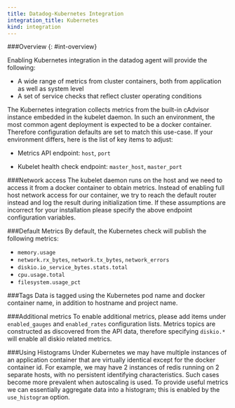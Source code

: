 ```yaml
---
title: Datadog-Kubernetes Integration
integration_title: Kubernetes
kind: integration
---
```


###Overview
{: #int-overview}

Enabling Kubernetes integration in the datadog agent will provide the following:

* A wide range of metrics from cluster containers, both from application as well as system level
* A set of service checks that reflect cluster operating conditions

The Kubernetes integration collects metrics from the built-in cAdvisor instance embedded in the kubelet daemon. In such an environment, the most common agent deployment is expected to be a docker container. Therefore configuration defaults are set to match this use-case. If your environment differs, here is the list of key items to adjust:

* Metrics API endpoint: `host`, `port`

* Kubelet health check endpoint: `master_host`, `master_port`

###Network access
The kubelet daemon runs on the host and we need to access it from a docker container to obtain metrics. Instead of enabling full host network access for our container, we try to reach the default router instead and log the result during initialization time. If these assumptions are incorrect for your installation please specify the above endpoint configuration variables.

###Default Metrics
By default, the Kubernetes check will publish the following metrics:

* `memory.usage`
* `network.rx_bytes`, `network.tx_bytes`, `network_errors`
* `diskio.io_service_bytes.stats.total`
* `cpu.usage.total`
* `filesystem.usage_pct`

###Tags
Data is tagged using the Kubernetes pod name and docker container name, in addition to hostname and project name.

###Additional metrics
To enable additional metrics, please add items under `enabled_gauges` and `enabled_rates` configuration lists. Metrics topics are constructed as discovered from the API data, therefore specifying `diskio.*` will enable all diskio related metrics.

###Using Histograms
Under Kubernetes we may have multiple instances of an application container that are virtually identical except for the docker container id. For example, we may have 2 instances of redis running on 2 separate hosts, with no persistent identifying characteristics. Such cases become more prevalent when autoscaling is used. To provide useful metrics we can essentially aggregate data into a histogram; this is enabled by the `use_histogram` option.
